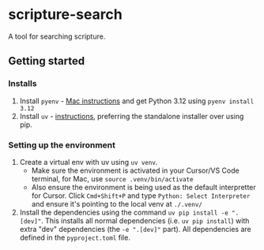 # scripture-search

A tool for searching scripture.

## Getting started

### Installs

1. Install `pyenv` - [Mac instructions](https://github.com/pyenv/pyenv?tab=readme-ov-file#macos) and get Python 3.12 using `pyenv install 3.12`
2. Install `uv` - [instructions](https://github.com/astral-sh/uv?tab=readme-ov-file#installation), preferring the standalone installer over using pip.

### Setting up the environment

1. Create a virtual env with uv using `uv venv`.
    - Make sure the environment is activated in your Cursor/VS Code terminal, for Mac, use `source .venv/bin/activate`
    - Also ensure the environment is being used as the default interpretter for Cursor. Click `Cmd+Shift+P` and type `Python: Select Interpreter` and ensure it's pointing to the local venv at `./.venv/`
2. Install the dependencies using the command `uv pip install -e ".[dev]"`. This installs all normal dependencies (i.e. `uv pip install`) with extra "dev" dependencies (the `-e ".[dev]"` part). All dependencies are defined in the `pyproject.toml` file.
